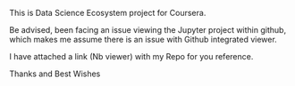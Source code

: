 This is Data Science Ecosystem project for Coursera.

Be advised, been facing an issue viewing the Jupyter project within github, which makes me assume there is an  issue with Github integrated viewer.

I have attached a link (Nb viewer) with my Repo for you reference.

Thanks and Best Wishes
